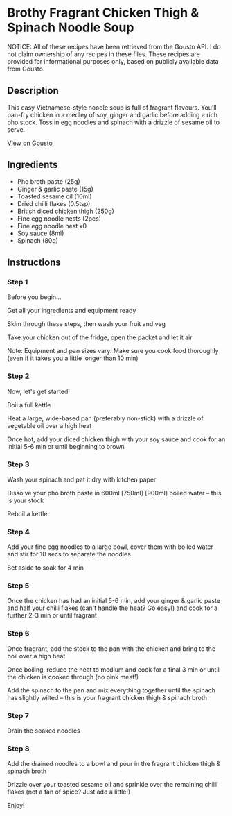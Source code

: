 # Brothy Fragrant Chicken Thigh & Spinach Noodle Soup

NOTICE: All of these recipes have been retrieved from the Gousto API. I do not claim ownership of any recipes in these files. These recipes are provided for informational purposes only, based on publicly available data from Gousto.

## Description

This easy Vietnamese-style noodle soup is full of fragrant flavours. You’ll pan-fry chicken in a medley of soy, ginger and garlic before adding a rich pho stock. Toss in egg noodles and spinach with a drizzle of sesame oil to serve. 

[View on Gousto](https://www.gousto.co.uk/recipes/cookbook/brothy-fragrant-chicken-spinach-noodle-soup)

## Ingredients

- Pho broth paste (25g)
- Ginger & garlic paste (15g)
- Toasted sesame oil (10ml)
- Dried chilli flakes (0.5tsp)
- British diced chicken thigh (250g)
- Fine egg noodle nests (2pcs)
- Fine egg noodle nest x0
- Soy sauce (8ml)
- Spinach (80g)

## Instructions


### Step 1

Before you begin...

Get all your ingredients and equipment ready

Skim through these steps, then wash your fruit and veg

Take your chicken out of the fridge, open the packet and let it air

Note: Equipment and pan sizes vary. Make sure you cook food thoroughly (even if it takes you a little longer than 10 min)


### Step 2

Now, let's get started!

Boil a full kettle

Heat a large, wide-based pan (preferably non-stick) with a drizzle of vegetable oil over a high heat

Once hot, add your diced chicken thigh with your soy sauce and cook for an initial 5-6 min or until beginning to brown


### Step 3

Wash your spinach and pat it dry with kitchen paper

Dissolve your pho broth paste in 600ml <span class="text-purple">[750ml]</span><span class="text-danger"> [900ml] </span>boiled water – this is your stock

Reboil a kettle


### Step 4

Add your fine egg noodles to a large bowl, cover them with boiled water and stir for 10 secs to separate the noodles

Set aside to soak for 4 min


### Step 5

Once the chicken has had an initial 5-6 min, add your ginger & garlic paste and half your chilli flakes (can't handle the heat? Go easy!) and cook for a further 2-3 min or until fragrant


### Step 6

Once fragrant, add the stock to the pan with the chicken and bring to the boil over a high heat

Once boiling, reduce the heat to medium and cook for a final 3 min or until the chicken is cooked through (no pink meat!)

Add the spinach to the pan and mix everything together until the spinach has slightly wilted – this is your fragrant chicken thigh & spinach broth


### Step 7

Drain the soaked noodles

### Step 8

Add the drained noodles to a bowl and pour in the fragrant chicken thigh & spinach broth

Drizzle over your toasted sesame oil and sprinkle over the remaining chilli flakes (not a fan of spice? Just add a little!)

Enjoy!

